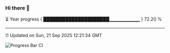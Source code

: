 ### Hi there 👋

⏳ Year progress { █████████████████████▁▁▁▁▁▁▁▁▁ } 72.20 %

---

⏰ Updated on Sun, 21 Sep 2025 12:21:34 GMT

![Progress Bar CI](https://github.com/code-lakshay/GitHub-Actions-Demo/workflows/Progress%20Bar%20CI/badge.svg)
